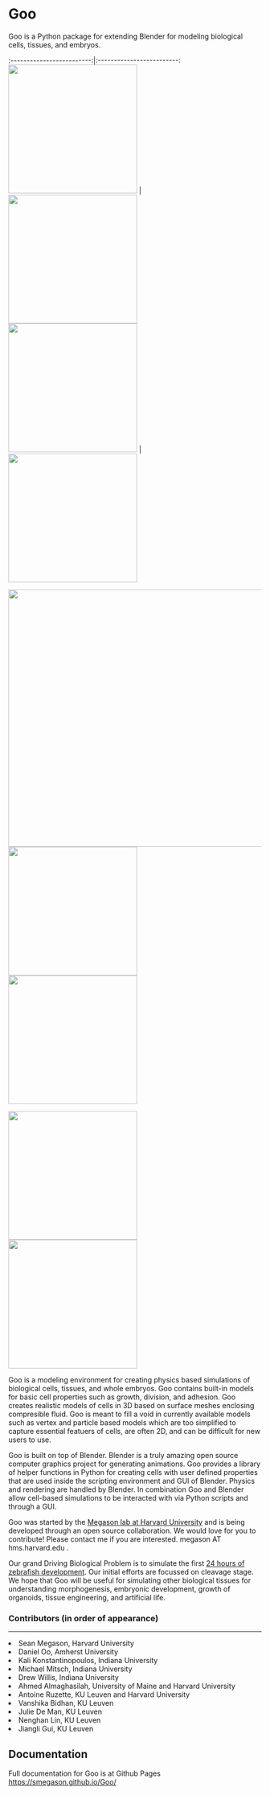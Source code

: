 # Goo

Goo is a Python package for extending Blender for modeling biological cells, tissues, and embryos. 

:-------------------------:|:-------------------------:
<img src="https://github.com/smegason/Goo/blob/main/img/cell_tube_32_fontal.gif" width="256"/>  |  <img src="https://github.com/smegason/Goo/blob/main/img/layer-like structure.gif" width="256"/>    
<img src="https://github.com/smegason/Goo/blob/main/img/cell_tube_32_lateral.gif" width="256"/> | <img src="https://github.com/smegason/Goo/blob/main/img/adhesion-based sorting.gif" width="256"/>



<img src="https://github.com/smegason/Goo/blob/main/img/cell motility.gif" width="512"/>  <img src="https://github.com/smegason/Goo/blob/main/img/cell_tube_32_fontal.gif" width="256"/>  <img src="https://github.com/smegason/Goo/blob/main/img/layer-like structure.gif" width="256"/>    

<img src="https://github.com/smegason/Goo/blob/main/img/cell_tube_32_lateral.gif" width="256"/>   <img src="https://github.com/smegason/Goo/blob/main/img/adhesion-based sorting.gif" width="256"/>   



Goo is a modeling environment for creating physics based simulations of biological cells, tissues, and whole embryos. Goo contains built-in models for basic cell properties such as growth, division, and adhesion. Goo creates realistic models of cells in 3D based on surface meshes enclosing compresible fluid. Goo is meant to fill a void in currently available models such as vertex and particle based models which are too simplified to capture essential featuers of cells, are often 2D, and can be difficult for new users to use.

Goo is built on top of Blender. Blender is a truly amazing open source computer graphics project for generating animations. Goo provides a library of helper functions in Python for creating cells with user defined properties that are used inside the scripting environment and GUI of Blender. Physics and rendering are handled by Blender. In combination Goo and Blender allow cell-based simulations to be interacted with via Python scripts and through a GUI.

Goo was started by the <a href="http://www.digitalfish.org">Megason lab at Harvard University</a> and is being developed through an open source collaboration. We would love for you to contribute! Please contact me if you are interested. megason AT hms.harvard.edu .

Our grand Driving Biological Problem is to simulate the first <a href= "https://www.youtube.com/watch?v=RQ6vkDr_Dec">24 hours of zebrafish development</a>. Our initial efforts are focussed on cleavage stage. We hope that Goo will be useful for simulating other biological tissues for understanding morphogenesis, embryonic development, growth of organoids, tissue engineering, and artificial life.

### Contributors (in order of appearance)
___
<li>Sean Megason, Harvard University
<li>Daniel Oo, Amherst University
<li>Kali Konstantinopoulos, Indiana University
<li>Michael Mitsch, Indiana University
<li>Drew Willis, Indiana University
<li>Ahmed Almaghasilah, University of Maine and Harvard University
<li>Antoine Ruzette, KU Leuven and Harvard University
<li>Vanshika Bidhan, KU Leuven
<li>Julie De Man, KU Leuven
<li>Nenghan Lin, KU Leuven
<li>Jiangli Gui, KU Leuven

## Documentation
  Full documentation for Goo is at Github Pages
  https://smegason.github.io/Goo/
